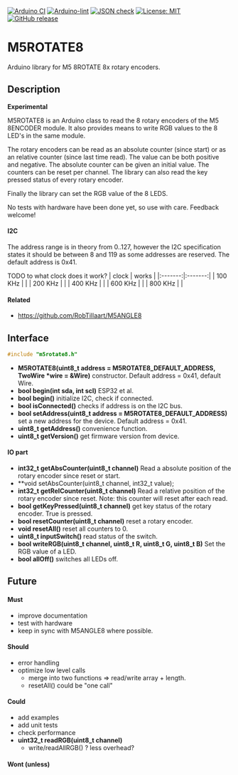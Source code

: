 
[![Arduino CI](https://github.com/RobTillaart/M5ROTATE8/workflows/Arduino%20CI/badge.svg)](https://github.com/marketplace/actions/arduino_ci)
[![Arduino-lint](https://github.com/RobTillaart/M5ROTATE8/actions/workflows/arduino-lint.yml/badge.svg)](https://github.com/RobTillaart/M5ROTATE8/actions/workflows/arduino-lint.yml)
[![JSON check](https://github.com/RobTillaart/M5ROTATE8/actions/workflows/jsoncheck.yml/badge.svg)](https://github.com/RobTillaart/M5ROTATE8/actions/workflows/jsoncheck.yml)
[![License: MIT](https://img.shields.io/badge/license-MIT-green.svg)](https://github.com/RobTillaart/M5ROTATE8/blob/master/LICENSE)
[![GitHub release](https://img.shields.io/github/release/RobTillaart/M5ROTATE8.svg?maxAge=3600)](https://github.com/RobTillaart/M5ROTATE8/releases)


# M5ROTATE8

Arduino library for M5 8ROTATE 8x rotary encoders.


## Description

**Experimental**

M5ROTATE8 is an Arduino class to read the 8 rotary encoders of the
M5 8ENCODER module.
It also provides means to write RGB values to the 8 LED's in the same module.

The rotary encoders can be read as an absolute counter (since start) or as an relative counter (since last time read). 
The value can be both positive and negative.
The absolute counter can be given an initial value.
The counters can be reset per channel.
The library can also read the key pressed status of every rotary encoder.

Finally the library can set the RGB value of the 8 LEDS.

No tests with hardware have been done yet, so use with care.
Feedback welcome!


#### I2C

The address range is in theory from 0..127, however the I2C specification
states it should be between 8 and 119 as some addresses are reserved.
The default address is 0x41.

TODO to what clock does it work?
|  clock  |  works  |
|:-------:|:-------:|
| 100 KHz |         |
| 200 KHz |         |
| 400 KHz |         |
| 600 KHz |         |
| 800 KHz |         |


#### Related

- https://github.com/RobTillaart/M5ANGLE8


## Interface

```cpp
#include "m5rotate8.h"
```

- **M5ROTATE8(uint8_t address = M5ROTATE8_DEFAULT_ADDRESS, TwoWire \*wire = &Wire)** constructor.
Default address = 0x41, default Wire.
- **bool begin(int sda, int scl)** ESP32 et al.
- **bool begin()** initialize I2C, check if connected.
- **bool isConnected()** checks if address is on the I2C bus.
- **bool setAddress(uint8_t address = M5ROTATE8_DEFAULT_ADDRESS)** set a new address for the device.
Default address = 0x41.
- **uint8_t getAddress()** convenience function. 
- **uint8_t getVersion()** get firmware version from device.

#### IO part

- **int32_t getAbsCounter(uint8_t channel)**
Read a absolute position of the rotary encoder since reset or start.
- **void setAbsCounter(uint8_t channel, int32_t value);
- **int32_t getRelCounter(uint8_t channel)**
Read a relative position of the rotary encoder since reset.
Note: this counter will reset after each read.
- **bool getKeyPressed(uint8_t channel)** get key status of the rotary encoder.
True is pressed.
- **bool resetCounter(uint8_t channel)** reset a rotary encoder.
- **void resetAll()** reset all counters to 0.
- **uint8_t inputSwitch()** read status of the switch.
- **bool writeRGB(uint8_t channel, uint8_t R, uint8_t G, uint8_t B)** Set the RGB value of a LED.
- **bool allOff()** switches all LEDs off.


## Future

#### Must

- improve documentation
- test with hardware
- keep in sync with M5ANGLE8 where possible.

#### Should

- error handling
- optimize low level calls
  - merge into two functions => read/write array + length.
  - resetAll() could be "one call"

#### Could

- add examples
- add unit tests
- check performance
- **uint32_t readRGB(uint8_t channel)**
  - write/readAllRGB() ? less overhead?

#### Wont (unless)



